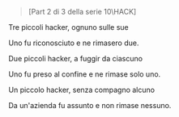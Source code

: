 >[Part 2 di 3 della serie 10\HACK]  

Tre piccoli hacker, ognuno sulle sue

Uno fu riconosciuto e ne rimasero due.

Due piccoli hacker, a fuggir da ciascuno

Uno fu preso al confine e ne rimase solo uno.

Un piccolo hacker, senza compagno alcuno

Da un'azienda fu assunto e non rimase nessuno.
